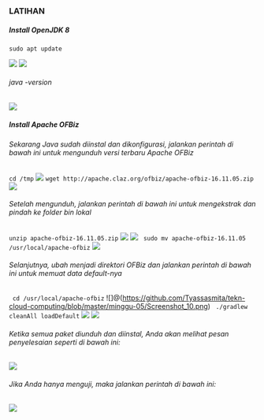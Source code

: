 ### LATIHAN
##### Install OpenJDK 8
``` sudo apt update ```

![](https://github.com/Tyassasmita/tekn-cloud-computing/blob/master/minggu-05/Screenshot_1.png)
![](https://github.com/Tyassasmita/tekn-cloud-computing/blob/master/minggu-05/Screenshot_2.png)
###### java -version
![](https://github.com/Tyassasmita/tekn-cloud-computing/blob/master/minggu-05/Screenshot_3.png)
##### Install Apache OFBiz
###### Sekarang Java sudah diinstal dan dikonfigurasi, jalankan perintah di bawah ini untuk mengunduh versi terbaru Apache OFBiz
``` cd /tmp ```
![](https://github.com/Tyassasmita/tekn-cloud-computing/blob/master/minggu-05/Screenshot_4.png)
``` wget http://apache.claz.org/ofbiz/apache-ofbiz-16.11.05.zip ```
![](https://github.com/Tyassasmita/tekn-cloud-computing/blob/master/minggu-05/Screenshot_5.png)
###### Setelah mengunduh, jalankan perintah di bawah ini untuk mengekstrak dan pindah ke folder bin lokal
``` unzip apache-ofbiz-16.11.05.zip ```
![](https://github.com/Tyassasmita/tekn-cloud-computing/blob/master/minggu-05/Screenshot_6.png)
![](https://github.com/Tyassasmita/tekn-cloud-computing/blob/master/minggu-05/Screenshot_7.png)
``` sudo mv apache-ofbiz-16.11.05 /usr/local/apache-ofbiz```
![](https://github.com/Tyassasmita/tekn-cloud-computing/blob/master/minggu-05/Screenshot_9.png)
###### Selanjutnya, ubah menjadi direktori OFBiz dan jalankan perintah di bawah ini untuk memuat data default-nya 
``` cd /usr/local/apache-ofbiz```
![]@(https://github.com/Tyassasmita/tekn-cloud-computing/blob/master/minggu-05/Screenshot_10.png)
``` ./gradlew cleanAll loadDefault```
![](https://github.com/Tyassasmita/tekn-cloud-computing/blob/master/minggu-05/Screenshot_11.png)
![](https://github.com/Tyassasmita/tekn-cloud-computing/blob/master/minggu-05/Screenshot_12.png)
###### Ketika semua paket diunduh dan diinstal, Anda akan melihat pesan penyelesaian seperti di bawah ini:
![](https://github.com/Tyassasmita/tekn-cloud-computing/blob/master/minggu-05/Screenshot_13.png)
###### Jika Anda hanya menguji, maka jalankan perintah di bawah ini:
![](https://github.com/Tyassasmita/tekn-cloud-computing/blob/master/minggu-05/Screenshot_14.png)